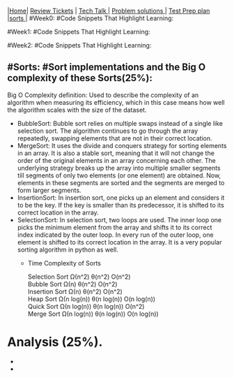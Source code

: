 |[Home](.)| [Review Tickets](../reviewtickets) | [Tech Talk ](../techtalknotes)| [Problem solutions ](../problemsolutions)| [Test Prep plan ](../testprepplan)|[sorts ](.)|
#Week0:
#Code Snippets That Highlight Learning:

#Week1:
#Code Snippets That Highlight Learning:

#Week2:
#Code Snippets That Highlight Learning:


#Sorts:
#Sort implementations and the Big O complexity of these Sorts(25%):
--
Big O Complexity definition: Used to describe the complexity of an algorithm when measuring its efficiency, which in this case means how well the algorithm scales with the size of the dataset.
- BubbleSort: Bubble sort relies on multiple swaps instead of a single like selection sort. The algorithm continues to go through the array repeatedly, swapping elements that are not in their correct location.
- MergeSort: It uses the divide and conquers strategy for sorting elements in an array. It is also a stable sort, meaning that it will not change the order of the original elements in an array concerning each other. The underlying strategy breaks up the array into multiple smaller segments till segments of only two elements (or one element) are obtained. Now, elements in these segments are sorted and the segments are merged to form larger segments.
- InsertionSort: In insertion sort, one picks up an element and considers it to be the key. If the key is smaller than its predecessor, it is shifted to its correct location in the array.
- SelectionSort: In selection sort, two loops are used. The inner loop one picks the minimum element from the array and shifts it to its correct index indicated by the outer loop. In every run of the outer loop, one element is shifted to its correct location in the array. It is a very popular sorting algorithm in python as well.
  - Time Complexity	of Sorts
 

    Selection Sort	Ω(n^2)	θ(n^2)	O(n^2)	 
    Bubble Sort	Ω(n)	θ(n^2)	O(n^2)	 
    Insertion Sort	Ω(n)	θ(n^2)	O(n^2)	 
    Heap Sort	Ω(n log(n))	θ(n log(n))	O(n log(n))	 
    Quick Sort	Ω(n log(n))	θ(n log(n))	O(n^2)	 
    Merge Sort	Ω(n log(n))	θ(n log(n))	O(n log(n))
# Analysis (25%).

-
-
